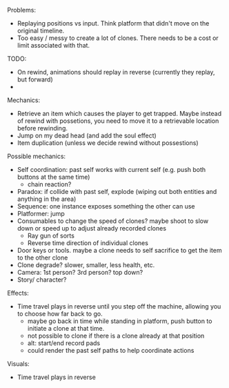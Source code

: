 Problems:
 - Replaying positions vs input. Think platform that didn't move on the original timeline.
 - Too easy / messy to create a lot of clones. There needs to be a cost or limit associated with that.


TODO:
 - On rewind, animations should replay in reverse (currently they replay, but forward)
 - 


Mechanics:
 - Retrieve an item which causes the player to get trapped. Maybe instead of rewind with possetions, you need to move it to a retrievable location before rewinding.
 - Jump on my dead head (and add the soul effect)
 - Item duplication (unless we decide rewind without possestions)






Possible mechanics:

- Self coordination: past self works with current self (e.g. push both buttons at the same time)
  - chain reaction?
- Paradox: if collide with past self, explode (wiping out both entities and anything in the area)
- Sequence: one instance exposes something the other can use
- Platformer: jump
- Consumables to change the speed of clones? maybe shoot to slow down or speed up to adjust already recorded clones
  - Ray gun of sorts
  - Reverse time direction of individual clones
- Door keys or tools. maybe a clone needs to self sacrifice to get the item to the other clone
- Clone degrade? slower, smaller, less health, etc.
- Camera: 1st person? 3rd person? top down?
- Story/ character?

Effects:

- Time travel plays in reverse until you step off the machine, allowing you to choose how far back to go.
  - maybe go back in time while standing in platform, push button to initiate a clone at that time.
  - not possible to clone if there is a clone already at that position
  - alt: start/end record pads
  - could render the past self paths to help coordinate actions

Visuals:

- Time travel plays in reverse
